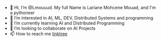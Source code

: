 - 👋 Hi, I’m @Lmouuud. My full Name is Lariane Mohcene Mouad, and I'm a pythoneer
- 👀 I’m interested in AI, ML, DEV, Distributed Systems and programming
- 🌱 I’m currently learning AI and Distributed Programming
- 💞️ I’m looking to collaborate on AI Projects
- 📫 How to reach me [linktree](https://linktr.ee/lmouuud)
